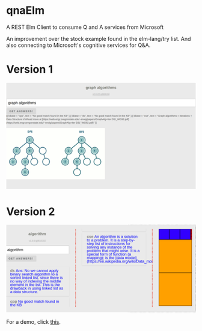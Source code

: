 # qnaElm
A REST Elm Client to consume Q and A services from Microsoft 

An improvement over the stock example found in the elm-lang/try list. 
And also connecting to Microsoft's cognitive services for Q&A. 

# Version 1
![version1](https://github.com/kgashok/qnaElm/blob/master/img/qnaService.png)

# Version 2
![version2](https://github.com/kgashok/qnaElm/blob/master/img/version2.png)

For a demo, click [this](https://preview.c9users.io/kgashok/qnamicro/index.html?_c9_id=livepreview1&_c9_host=https://ide.c9.io).



